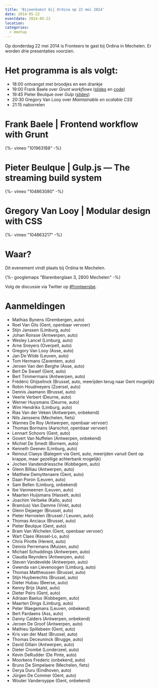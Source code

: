 ```yaml
---
title: 'Bijeenkomst bij Ordina op 22 mei 2014'
date: 2014-05-22
eventdate: 2014-05-22
location:
categories:
  - meetup
---
```


Op donderdag 22 mei 2014 is Fronteers te gast bij Ordina in Mechelen. Er worden drie presentaties voorzien.

# Het programma is als volgt:

- 18:00 ontvangst met broodjes en een drankje
- 19:00 Frank Baele over _Grunt workflows_ ([slides](https://docs.google.com/presentation/d/1TF46vwhM51yTDhFPX2UIUOjjOCwwgaKvSP66v-hQqj4/pub?start=false&loop=false&delayms=3000) en [code](https://github.com/frankbaele/grunt-demo))
- 19:45 Pieter Beulque over _Gulp_ ([slides](https://speakerdeck.com/pieterbeulque/gulp-fronteers))
- 20:30 Gregory Van Looy over _Maintainable en scalable CSS_
- 21:15 naborrelen

# Frank Baele | Frontend workflow with Grunt

{%- vimeo "101963188" -%}

# Pieter Beulque | Gulp.js — The streaming build system

{%- vimeo "104863080" -%}

# Gregory Van Looy | Modular design with CSS

{%- vimeo "104863217" -%}

# Waar?

Dit evenement vindt plaats bij Ordina te Mechelen.

{%- googlemaps "Blarenberglaan 3, 2800 Mechelen" -%}

Volg de discussie via Twitter op [#fronteersbe](https://twitter.com/search?q=%23fronteersbe).

# Aanmeldingen

- Mathias Bynens (Grembergen, auto)
- Roel Van Gils (Gent, openbaar vervoer)
- Stijn Janssen (Limburg, auto)
- Johan Ronsse (Antwerpen, auto)
- Wesley Lancel (Limburg, auto)
- Arne Sneyers (Overpelt, auto)
- Gregory Van Looy (Asse, auto)
- Jan De Wilde (Leuven, auto)
- Tom Hermans (Zaventem, auto)
- Jeroen Van den Berghe (Asse, auto)
- Bert De Swaef (Gent, auto)
- Bert Timmermans (Antwerpen, auto)
- Frédéric Ghijselinck (Brussel, auto, meerijden terug naar Gent mogelijk)
- Robin Houdmeyers (Zoersel, auto)
- Dennis Jaamann (Brussel, auto)
- Veerle Verbert (Deurne, auto)
- Werner Huysmans (Deurne, auto)
- Wim Hendrikx (Limburg, auto)
- Rias Van der Veken (Antwerpen, onbekend)
- Nils Janssens (Mechelen, fiets)
- Wannes De Roy (Antwerpen, openbaar vervoer)
- Thomas Bormans (Aarschot, openbaar vervoer)
- Lennart Schoors (Gent, auto)
- Govert Van Nuffelen (Antwerpen, onbekend)
- Michiel De Smedt (Bornem, auto)
- Kenneth Geenen (Limburg, auto)
- Reinout Claeys (Balegem via Gent, auto, meerijden vanuit Gent op krappe, maar gezellige achterbank mogelijk)
- Jochen Vandendriessche (Kobbegem, auto)
- Glenn Billiau (Antwerpen, auto)
- Matthew Demyttenaere (Gent, auto)
- Daan Poron (Leuven, auto)
- Sam Bellen (Limburg, onbekend)
- Ibe Vanmeenen (Leuven, auto)
- Maarten Huijsmans (Hasselt, auto)
- Joachim Verbeke (Kallo, auto)
- Bram(us) Van Damme (Vinkt, auto)
- Glenn Dejaeger (Brussel, auto)
- Pieter Herroelen (Brussel / Leuven, auto)
- Thomas Anciaux (Brussel, auto)
- Pieter Beulque (Gent, auto)
- Bram Van Wichelen (Gent, openbaar vervoer)
- Wart Claes (Kessel-Lo, auto)
- Chris Pirotte (Herent, auto)
- Dennis Perremans (Muizen, auto)
- Michael Schuddings (Antwerpen, auto)
- Claudia Reynders (Antwerpen, auto)
- Steven Vandevelde (Antwerpen, auto)
- Gwenda van Lievenoogen (Limburg, auto)
- Thomas Mattheussen (Brussel, auto)
- Stijn Huyberechts (Brussel, auto)
- Dieter Hubau (Beerse, auto)
- Kenny Brijs (Aalst, auto)
- Dieter Peirs (Gent, auto)
- Adriaan Baelus (Kobbegem, auto)
- Maarten Dings (Limburg, auto)
- Peter Waegemans (Leuven, onbekend)
- Bert Pardaens (Ass, auto)
- Danny Calders (Antwerpen, onbekend)
- Jeroen De Groof (Antwerpen, auto)
- Mathieu Spillebeen (Gent, auto)
- Kris van der Mast (Brussel, auto)
- Thomas Deceuninck (Brugge, auto)
- David Gillain (Antwerpen, auto)
- Dieter Crombé (Londerzeel, auto)
- Kevin DeRudder (De Pinte, auto)
- Moorkens Frederic (onbekend, auto)
- Bruno De Simpelaere (Mechelen, fiets)
- Derya Duru (Eindhoven, auto)
- Jürgen De Commer (Gent, auto)
- Wouter Vandersyppe (Gent, onbekend)
